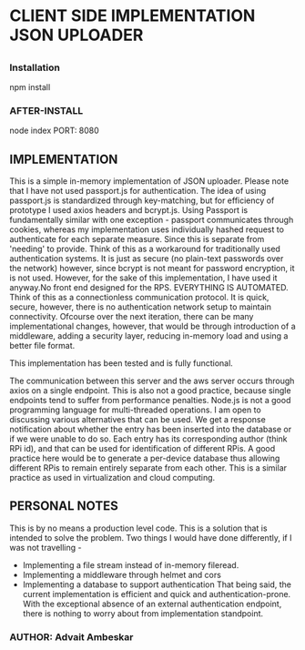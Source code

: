 # CLIENT SIDE IMPLEMENTATION JSON UPLOADER

## 
### Installation
npm install

### AFTER-INSTALL
node index
PORT: 8080 

## IMPLEMENTATION
This is a simple in-memory implementation of JSON uploader. Please note that I have not used passport.js for authentication. The idea of using passport.js is standardized through key-matching, but for efficiency of prototype
I used axios headers and bcrypt.js. Using Passport is fundamentally similar with one exception - passport communicates through cookies, whereas my implementation uses individually hashed request to authenticate for each separate measure. Since this is separate from 'needing' to provide.
Think of this as a workaround for traditionally used authentication systems. It is just as secure (no plain-text passwords over the network) however, since bcrypt is not meant for password encryption, it is not used.
However, for the sake of this implementation, I have used it anyway.No front end designed for the RPS. EVERYTHING IS AUTOMATED. Think of this as a connectionless communication protocol.
It is quick, secure, however, there is no authentication network setup to maintain connectivity.
Ofcourse over the next iteration, there can be many implementational changes, however, that would be through introduction of a middleware, adding a security layer, reducing in-memory load and using a better file format.

This implementation has been tested and is fully functional.

The communication between this server and the aws server occurs through axios on a single endpoint.
This is also not a good practice, because single endpoints tend to suffer from performance penalties.
Node.js is not a good programming language for multi-threaded operations. I am open to discussing various alternatives that can be used.
We get a response notification about whether the entry has been inserted into the database or if we were unable to do so. Each entry has its corresponding author (think RPi id), and that can be used for identification of different RPis. A good practice here would be to generate a per-device database thus allowing different RPis to remain entirely separate from each other. This is a similar practice as used in virtualization and cloud computing.

## PERSONAL NOTES
This is by no means a production level code. This is a solution that is intended to solve the problem.
Two things I would have done differently, if I was not travelling -
* Implementing a file stream instead of in-memory fileread.
* Implementing a middleware through helmet and cors
* Implementing a database to support authentication
That being said, the current implementation is efficient and quick and authentication-prone. With the exceptional absence of an external authentication endpoint, there is nothing to worry about from implementation standpoint.


### AUTHOR: Advait Ambeskar

